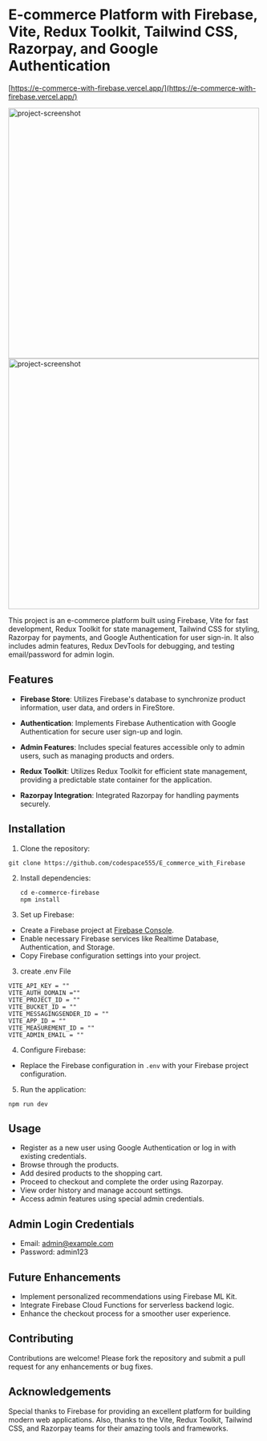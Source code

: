 # E-commerce Platform with Firebase, Vite, Redux Toolkit, Tailwind CSS, Razorpay, and Google Authentication

[https://e-commerce-with-firebase.vercel.app/](https://e-commerce-with-firebase.vercel.app/)

<img src="https://github.com/codespace555/E_commerce_with_Firebase/blob/main/public/screenshort/Screenshot%202024-03-26%20091611.png" alt="project-screenshot"  width="500" height="500 /">

<img src="https://github.com/codespace555/E_commerce_with_Firebase/blob/main/public/screenshort/Screenshot%202024-03-26%20091635.png" alt="project-screenshot" width="500" height="500/">

This project is an e-commerce platform built using Firebase, Vite for fast development, Redux Toolkit for state management, Tailwind CSS for styling, Razorpay for payments, and Google Authentication for user sign-in. It also includes admin features, Redux DevTools for debugging, and testing email/password for admin login.

## Features

- **Firebase Store**: Utilizes Firebase's database to synchronize product information, user data, and orders in FireStore.

- **Authentication**: Implements Firebase Authentication with Google Authentication for secure user sign-up and login.

- **Admin Features**: Includes special features accessible only to admin users, such as managing products and orders.

- **Redux Toolkit**: Utilizes Redux Toolkit for efficient state management, providing a predictable state container for the application.

- **Razorpay Integration**: Integrated Razorpay for handling payments securely.
  

## Installation

1. Clone the repository:
```
git clone https://github.com/codespace555/E_commerce_with_Firebase
```
2. Install dependencies:
   ```
   cd e-commerce-firebase
   npm install
   ```

3. Set up Firebase:

- Create a Firebase project at [Firebase Console](https://console.firebase.google.com).
- Enable necessary Firebase services like Realtime Database, Authentication, and Storage.
- Copy Firebase configuration settings into your project.
  
3. create .env File
```
VITE_API_KEY = ""
VITE_AUTH_DOMAIN =""
VITE_PROJECT_ID = ""
VITE_BUCKET_ID = ""
VITE_MESSAGINGSENDER_ID = ""
VITE_APP_ID = ""
VITE_MEASUREMENT_ID = ""
VITE_ADMIN_EMAIL = ""  
```
4. Configure Firebase:

- Replace the Firebase configuration in `.env` with your Firebase project configuration.

5. Run the application:
```
npm run dev
```

## Usage

- Register as a new user using Google Authentication or log in with existing credentials.
- Browse through the  products.
- Add desired products to the shopping cart.
- Proceed to checkout and complete the order using Razorpay.
- View order history and manage account settings.
- Access admin features using special admin credentials.

## Admin Login Credentials

- Email: admin@example.com
- Password: admin123

## Future Enhancements

- Implement personalized recommendations using Firebase ML Kit.
- Integrate Firebase Cloud Functions for serverless backend logic.
- Enhance the checkout process for a smoother user experience.

## Contributing

Contributions are welcome! Please fork the repository and submit a pull request for any enhancements or bug fixes.



## Acknowledgements

Special thanks to Firebase for providing an excellent platform for building modern web applications. Also, thanks to the Vite, Redux Toolkit, Tailwind CSS, and Razorpay teams for their amazing tools and frameworks.

   



